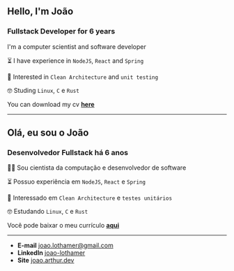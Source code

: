 ## Hello, I'm João

### Fullstack Developer for 6 years

I'm a computer scientist and software developer

⏳ I have experience in `NodeJS`, `React` and `Spring`

🤔 Interested in `Clean Architecture` and `unit testing`

🤓 Studing `Linux`, `C` e `Rust`

You can download my cv
[**here**](https://github.com/joao-arthur/aboutme.md/releases/latest/download/curriculum-joao-arthur-en.pdf)

---

## Olá, eu sou o João

### Desenvolvedor Fullstack há 6 anos

👨‍💻 Sou cientista da computação e desenvolvedor de software

⏳ Possuo experiência em `NodeJS`, `React` e `Spring`

🤔 Interessado em `Clean Architecture` e `testes unitários`

🤓 Estudando `Linux`, `C` e `Rust`

Você pode baixar o meu currículo
[**aqui**](https://github.com/joao-arthur/aboutme.md/releases/latest/download/curriculum-joao-arthur-pt.pdf)

---

- **E-mail** [joao.lothamer@gmail.com](mailto://joao.lothamer@gmail.com)
- **LinkedIn** [joao-lothamer](https://www.linkedin.com/in/joao-lothamer)
- **Site** [joao.arthur.dev](https://www.joao-arthur.dev)
